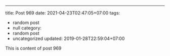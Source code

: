 ---
title: Post 969
date: 2021-04-23T02:47:05+07:00
tags:
  - random post
  - null
category:
  - random post
  - uncategorized
updated: 2019-01-28T22:59:04+07:00

This is content of post 969